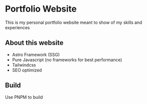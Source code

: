 # Portfolio Website

This is my personal portfolio website meant to show of my skills and experiences

## About this website

- Astro Framework (SSG)
- Pure Javascript (no frameworks for best performance)
- Tailwindcss
- SEO optimized

## Build

Use PNPM to build
